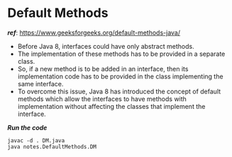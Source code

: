 # Default Methods
***ref***: https://www.geeksforgeeks.org/default-methods-java/

* Before Java 8, interfaces could have only abstract methods.
* The implementation of these methods has to be provided in a separate class.
* So, if a new method is to be added in an interface, then its implementation code has to be provided in the class implementing the same interface.
* To overcome this issue, Java 8 has introduced the concept of default methods which allow the interfaces to have methods with implementation without affecting the classes that implement the interface.

***Run the code***
```shell
javac -d . DM.java
java notes.DefaultMethods.DM
```